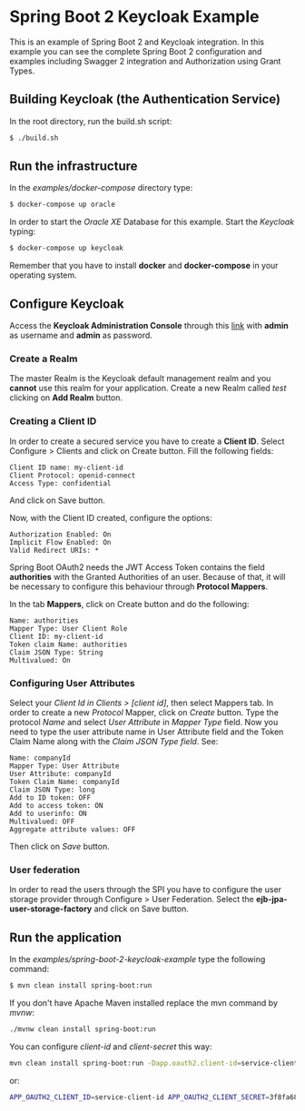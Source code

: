 # Spring Boot 2 Keycloak Example

This is an example of Spring Boot 2 and Keycloak integration. In this example you can see the complete Spring Boot 2 configuration and examples including Swagger 2 integration and Authorization using Grant Types.

## Building Keycloak (the Authentication Service)

In the root directory, run the build.sh script:

```sh
$ ./build.sh
```

## Run the infrastructure

In the *examples/docker-compose* directory type:

```sh
$ docker-compose up oracle
```

In order to start the *Oracle XE* Database for this example. Start the *Keycloak* typing:

```sh
$ docker-compose up keycloak
```

Remember that you have to install **docker** and **docker-compose** in your operating system.

## Configure Keycloak

Access the **Keycloak Administration Console** through this [link](http://localhost:9999/auth) with **admin** as username and **admin** as password.

### Create a Realm

The master Realm is the Keycloak default management realm and you **cannot** use this realm for your application. Create a new Realm called *test* clicking on **Add Realm** button.

### Creating a Client ID

In order to create a secured service you have to create a **Client ID**. Select Configure > Clients and click on Create button. 
Fill the following fields:

```
Client ID name: my-client-id
Client Protocol: openid-connect
Access Type: confidential
```

And click on Save button.

Now, with the Client ID created, configure the options:

```
Authorization Enabled: On 
Implicit Flow Enabled: On
Valid Redirect URIs: *
```

Spring Boot OAuth2 needs the JWT Access Token contains the field **authorities** with the Granted Authorities of an user. 
Because of that, it will be necessary to configure this behaviour through **Protocol Mappers**.

In the tab **Mappers**, click on Create button and do the following:

```
Name: authorities
Mapper Type: User Client Role
Client ID: my-client-id
Token claim Name: authorities
Claim JSON Type: String
Multivalued: On
```

### Configuring User Attributes

Select your *Client Id in Clients > [client id]*, then select Mappers tab. In order to create a new *Protocol* Mapper, click on *Create* button.
Type the protocol *Name* and select *User Attribute* in *Mapper Type* field. Now you need to type the user attribute name in User Attribute field and the Token Claim Name along with the *Claim JSON Type field*. See:

```
Name: companyId
Mapper Type: User Attribute
User Attribute: companyId
Token Claim Name: companyId
Claim JSON Type: long
Add to ID token: OFF
Add to access token: ON
Add to userinfo: ON
Multivalued: OFF
Aggregate attribute values: OFF
```

Then click on *Save* button.


### User federation

In order to read the users through the SPI you have to configure the user storage provider through Configure > User Federation. 
Select the **ejb-jpa-user-storage-factory** and click on Save button.

## Run the application

In the *examples/spring-boot-2-keycloak-example* type the following command:

```sh
$ mvn clean install spring-boot:run
```

If you don't have Apache Maven installed replace the mvn command by *mvnw*:

```sh
./mvnw clean install spring-boot:run
```

You can configure *client-id* and *client-secret* this way:

```sh
mvn clean install spring-boot:run -Dapp.oauth2.client-id=service-client-id -Dapp.oauth2.client-secret=3f8fa682-041e-4f41-a263-025b813fb219
```

or:

```sh
APP_OAUTH2_CLIENT_ID=service-client-id APP_OAUTH2_CLIENT_SECRET=3f8fa682-041e-4f41-a263-025b813fb219 mvn clean install spring-boot:run
```
